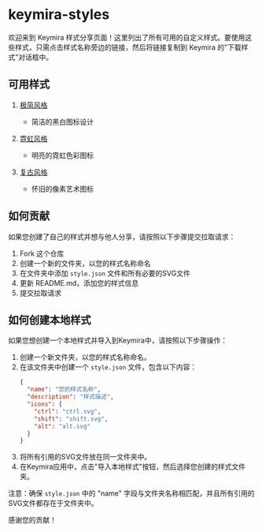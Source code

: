 # keymira-styles

欢迎来到 Keymira 样式分享页面！这里列出了所有可用的自定义样式。要使用这些样式，只需点击样式名称旁边的链接，然后将链接复制到 Keymira 的"下载样式"对话框中。

## 可用样式

1. [极简风格](https://raw.githubusercontent.com/yourusername/keymira-styles/main/minimal)
   - 简洁的黑白图标设计

2. [霓虹风格](https://raw.githubusercontent.com/yourusername/keymira-styles/main/neon)
   - 明亮的霓虹色彩图标

3. [复古风格](https://raw.githubusercontent.com/yourusername/keymira-styles/main/retro)
   - 怀旧的像素艺术图标

## 如何贡献

如果您创建了自己的样式并想与他人分享，请按照以下步骤提交拉取请求：

1. Fork 这个仓库
2. 创建一个新的文件夹，以您的样式名称命名
3. 在文件夹中添加 `style.json` 文件和所有必要的SVG文件
4. 更新 README.md，添加您的样式信息
5. 提交拉取请求

## 如何创建本地样式

如果您想创建一个本地样式并导入到Keymira中，请按照以下步骤操作：

1. 创建一个新文件夹，以您的样式名称命名。
2. 在该文件夹中创建一个 `style.json` 文件，包含以下内容：
   ```json
   {
     "name": "您的样式名称",
     "description": "样式描述",
     "icons": {
       "ctrl": "ctrl.svg",
       "shift": "shift.svg",
       "alt": "alt.svg"
     }
   }
   ```
3. 将所有引用的SVG文件放在同一文件夹中。
4. 在Keymira应用中，点击"导入本地样式"按钮，然后选择您创建的样式文件夹。

注意：确保 `style.json` 中的 "name" 字段与文件夹名称相匹配，并且所有引用的SVG文件都存在于文件夹中。

感谢您的贡献！
